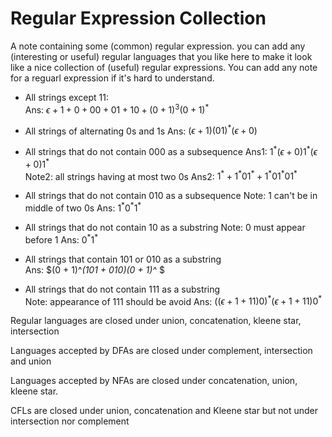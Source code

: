 # Regular Expression Collection

A note containing some (common) regular expression. you can add any (interesting or useful) regular languages that you like here to make it look like a nice collection of (useful) regular expressions. You can add any note for a reguarl expression if it's hard to understand.


- All strings except $11$:  
Ans: $\epsilon + 1 + 0 + 00 + 01 + 10 + (0 + 1)^3(0+1)^*$

- All strings of alternating $0$s and $1$s
Ans: $(\epsilon + 1)(01)^*(\epsilon + 0)$

- All strings that do not contain $000$ as a subsequence
Ans1: $1^*(\epsilon + 0)1^*(\epsilon + 0)1^*$  
Note2: all strings having at most two $0$s
Ans2: $1^* + 1^*01^* + 1^*01^*01^*$

- All strings that do not contain $010$ as a subsequence
Note: $1$ can't be in middle of two $0$s
Ans: $1^*0^*1^*$

- All strings that do not contain $10$ as a substring
Note: 0 must appear before 1
Ans: $0^*1^*$

- All strings that contain $101$ or $010$ as a substring  
Ans: $(0 + 1)^*(101 + 010)(0 + 1)^* $

- All strings that do not contain $111$ as a substring  
Note: appearance of $111$ should be avoid
Ans: $((\epsilon + 1 + 11)0)^*(\epsilon + 1 + 11)0^*$

Regular languages are closed under union, concatenation, kleene star, intersection

Languages accepted by DFAs are closed under complement, intersection and union

Languages accepted by NFAs are closed under concatenation, union, kleene star.

CFLs are closed under union, concatenation and Kleene star but not under intersection nor complement
